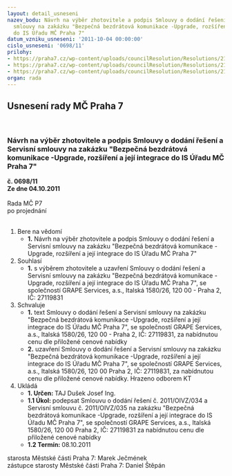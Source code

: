 ```yaml
---
layout: detail_usneseni
nazev_bodu: Návrh na výběr zhotovitele a podpis Smlouvy o dodání řešení a Servisní
  smlouvy na zakázku "Bezpečná bezdrátová komunikace -Upgrade, rozšíření  a její integrace
  do IS Úřadu MČ Praha 7"
datum_vzniku_usneseni: '2011-10-04 00:00:00'
cislo_usneseni: '0698/11'
prilohy:
- https://praha7.cz/wp-content/uploads/councilResolution/Resolutions/21327/46-11-smlouva_o_dod%c3%a1n%c3%ad_%c5%99e%c5%a1en%c3%ad_-_op.doc
- https://praha7.cz/wp-content/uploads/councilResolution/Resolutions/21327/46-11-servisn%c3%ad_smlouva_-_op.doc
- https://praha7.cz/wp-content/uploads/councilResolution/Resolutions/21327/46-11-popt%c3%a1vka_grape_services.doc
organ: rada
---
```

<div id="ucUsn_pList" class="usn">
	<span><h2>Usnesení rady MČ Praha 7 </h2>
<br></span><div class="standBody">
<span><h3>Návrh na výběr zhotovitele a podpis Smlouvy o dodání řešení a Servisní smlouvy na zakázku "Bezpečná bezdrátová komunikace -Upgrade, rozšíření  a její integrace do IS Úřadu MČ Praha 7"</h3></span><div class="center">
		<strong>č. 0698/11</strong><br>
	</div>
<div class="center">
		<strong>Ze dne 04.10.2011</strong><br><br>
	</div>Rada MČ P7<br> po projednání<br><br><ol>
<li>Bere na vědomí<ul><li>
<strong>1.</strong> Návrh na výběr zhotovitele a podpis Smlouvy o dodání řešení a Servisní smlouvy na zakázku "Bezpečná bezdrátová komunikace -Upgrade, rozšíření  a její integrace do IS Úřadu MČ Praha 7"</li></ul>
</li>
<li>Souhlasí<ul><li>
<strong>1.</strong> s výběrem zhotovitele a uzavření  Smlouvy o dodání řešení a Servisní smlouvy na zakázku "Bezpečná bezdrátová komunikace -Upgrade, rozšíření  a její integrace do IS Úřadu MČ Praha 7", se společností GRAPE Services, a.s., Italská 1580/26, 120 00 - Praha 2, IČ: 27119831 </li></ul>
</li>
<li>Schvaluje<ul>
<li>
<strong>1.</strong> text  Smlouvy o dodání řešení a Servisní smlouvy na zakázku "Bezpečná bezdrátová komunikace -Upgrade, rozšíření  a její integrace do IS Úřadu MČ Praha 7", se společností GRAPE Services, a.s., Italská 1580/26, 120 00 - Praha 2, IČ: 27119831, za nabídnutou cenu dle přiložené cenové nabídky</li>
<li>
<strong>2.</strong> uzavření Smlouvy o dodání řešení a Servisní smlouvy na zakázku "Bezpečná bezdrátová komunikace -Upgrade, rozšíření  a její integrace do IS Úřadu MČ Praha 7", se společností GRAPE Services, a.s., Italská 1580/26, 120 00 Praha 2, IČ: 27119831, za nabídnutou cenu dle přiložené cenové nabídky. Hrazeno odborem KT</li>
</ul>
</li>
<li>Ukládá<ul>
<li>
<strong>1. Určen: </strong>TAJ Dušek Josef Ing.</li>
<li>
<strong>1.1 Úkol: </strong>podepsat  Smlouvu o dodání řešení č. 2011/OIVZ/034 a Servisní smlouvu č. 2011/OIVZ/035 na zakázku "Bezpečná bezdrátová komunikace -Upgrade, rozšíření  a její integrace do IS Úřadu MČ Praha 7", se společností GRAPE Services, a.s., Italská 1580/26, 120 00 Praha 2, IČ: 27119831 za nabídnutou cenu dle přiložené cenové nabídky</li>
<li>
<strong>1.2 Termín: </strong>08.10.2011</li>
</ul>
</li>
</ol>starosta Městské části Praha 7: Marek Ječmének<br>zástupce starosty Městské části Praha 7: Daniel Štěpán 
</div>
</div>